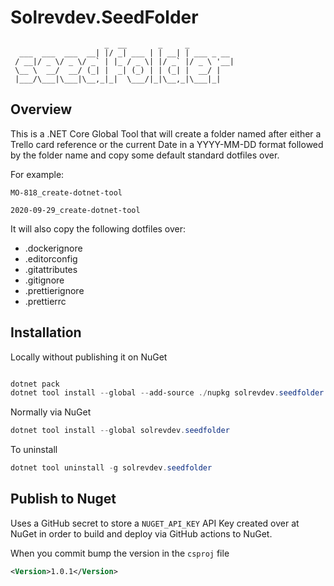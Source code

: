 # Solrevdev.SeedFolder

```
                     _  __       _     _
  ___  ___  ___  __| |/ _| ___ | | __| | ___ _ __
 / __|/ _ \/ _ \/ _` | |_ / _ \| |/ _` |/ _ \ '__|
 \__ \  __/  __/ (_| |  _| (_) | | (_| |  __/ |
 |___/\___|\___|\__,_|_|  \___/|_|\__,_|\___|_|
```


## Overview

This is a .NET Core Global Tool that will create a folder named after either a Trello card reference or the current
Date in a YYYY-MM-DD format followed by the folder name and copy some default standard dotfiles over.

For example:


`MO-818_create-dotnet-tool`

`2020-09-29_create-dotnet-tool`

It will also copy the following dotfiles over:

* .dockerignore
* .editorconfig
* .gitattributes
* .gitignore
* .prettierignore
* .prettierrc

## Installation

Locally without publishing it on NuGet

```powershell

dotnet pack
dotnet tool install --global --add-source ./nupkg solrevdev.seedfolder

```

Normally via NuGet

```powershell
dotnet tool install --global solrevdev.seedfolder
```

To uninstall

```powershell
dotnet tool uninstall -g solrevdev.seedfolder
```

## Publish to Nuget

Uses a GitHub secret to store a `NUGET_API_KEY` API Key created over at NuGet in order to build and deploy via GitHub actions to NuGet.

When you commit bump the version in the `csproj` file

```xml
<Version>1.0.1</Version>
```
